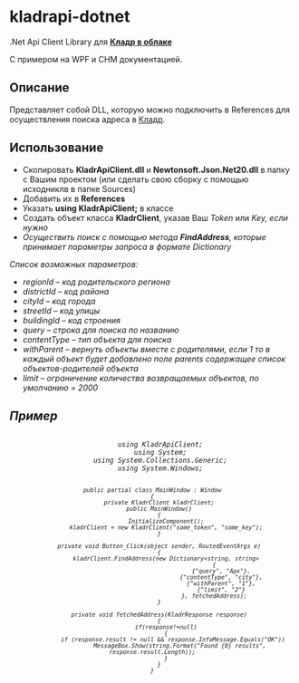 kladrapi-dotnet
===============

.Net Api Client Library для <a href="http://kladr-api.ru/integration/"><b>Кладр в облаке</b></a>

С  примером на WPF и CHM документацией.

<h2>Описание</h2>

Представляет собой DLL, которую можно подключить в References для осуществления поиска aдреса в <a href="http://kladr-api.ru/integration/">Кладр</a>.

<h2>Использование</h2>

* Скопировать <b>KladrApiClient.dll</b> и <b>Newtonsoft.Json.Net20.dll</b> в папку с Вашим проектом (или сделать свою сборку с помощью исходниклв в папке Sources)
* Добавить их в <b>References</b>
* Указать <b>using KladrApiClient;</b> в классе
* Создать объект класса <b>KladrClient</b>, указав Ваш <i>Token</i> или <i>Key<i>, если нужно
* Осуществить поиск с помощью метода <b>FindAddress</b>, которые принимает параметры запроса в формате <i>Dictionary</i>

Список возможных параметров:
* regionId – код родительского региона
* districtId – код района
* cityId – код города
* streetId – код улицы
* buildingId – код строения
* query – строка для поиска по названию
* contentType – тип объекта для поиска
* withParent – вернуть объекты вместе с родителями, если 1 то в каждый объект будет добавлено поле parents содержащее список объектов-родителей объекта
* limit – ограничение количества возвращаемых объектов, по умолчанию = 2000

<h2>Пример</h2>

<center>
<code>
    using KladrApiClient;
    using System;
    using System.Collections.Generic;
    using System.Windows;

    public partial class MainWindow : Window
    {
        private KladrClient kladrClient;
        public MainWindow()
        {
            InitializeComponent();
            kladrClient = new KladrClient("some_token", "some_key");
        }

        private void Button_Click(object sender, RoutedEventArgs e)
        {
            kladrClient.FindAddress(new Dictionary<string, string>
                                        {
                                            {"query", "Арх"},
                                            {"contentType", "city"},
                                            {"withParent", "1"},
                                            {"limit", "2"}
                                        }, fetchedAddress);
        }

        private void fetchedAddress(KladrResponse response)
        {
            if(response!=null)
            {
                if (response.result != null && response.InfoMessage.Equals("OK"))
                    MessageBox.Show(string.Format("Found {0} results", response.result.Length));
            }
        }
    }

</code>
</center>
